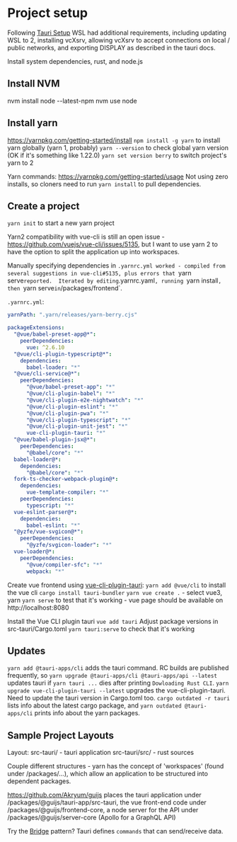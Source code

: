 # Project setup
Following [Tauri Setup](https://tauri.studio/en/docs/getting-started/setup-linux)
WSL had additional requirements, including updating WSL to 2, installing vcXsrv, allowing vcXsrv to accept connections on local / public networks, and exporting DISPLAY as described in the tauri docs.

Install system dependencies, rust, and node.js

## Install NVM
nvm install node --latest-npm
nvm use node

## Install yarn
https://yarnpkg.com/getting-started/install
`npm install -g yarn` to install yarn globally (yarn 1, probably)
`yarn --version` to check global yarn version (OK if it's something like 1.22.0)
`yarn set version berry` to switch project's yarn to 2

Yarn commands: https://yarnpkg.com/getting-started/usage
Not using zero installs, so cloners need to run `yarn install` to pull dependencies.

## Create a project
`yarn init` to start a new yarn project

Yarn2 compatibility with vue-cli is still an open issue - https://github.com/vuejs/vue-cli/issues/5135, but I want to use yarn 2 to have the option to split the application up into workspaces.

Manually specifying dependencies in `.yarnrc.yml worked - compiled from several suggestions in vue-cli#5135, plus errors that `yarn serve` reported.  Iterated by editing `.yarnrc.yaml`, running `yarn install`, then `yarn serve` in `/packages/frontend`.

`.yarnrc.yml`:
```yml
yarnPath: ".yarn/releases/yarn-berry.cjs"

packageExtensions:
  "@vue/babel-preset-app@*":
    peerDependencies:
      vue: ^2.6.10
  "@vue/cli-plugin-typescript@*":
    dependencies:
      babel-loader: "*"
  "@vue/cli-service@*":
    peerDependencies:
      "@vue/babel-preset-app": "*"
      "@vue/cli-plugin-babel": "*"
      "@vue/cli-plugin-e2e-nightwatch": "*"
      "@vue/cli-plugin-eslint": "*"
      "@vue/cli-plugin-pwa": "*"
      "@vue/cli-plugin-typescript": "*"
      "@vue/cli-plugin-unit-jest": "*"
      vue-cli-plugin-tauri: "*"
  "@vue/babel-plugin-jsx@*":
    peerDependencies:
      "@babel/core": "*"
  babel-loader@*:
    dependencies:
      "@babel/core": "*"
  fork-ts-checker-webpack-plugin@*:
    dependencies:
      vue-template-compiler: "*"
    peerDependencies:
      typescript: "*"
  vue-eslint-parser@*:
    dependencies:
      babel-eslint: "*"
  "@yzfe/vue-svgicon@*":
    peerDependencies:
      "@yzfe/svgicon-loader": "*"
  vue-loader@*:
    peerDependencies:
      "@vue/compiler-sfc": "*"
      webpack: "*"
```

Create vue frontend using [vue-cli-plugin-tauri](https://github.com/tauri-apps/vue-cli-plugin-tauri):
`yarn add @vue/cli` to install the vue cli
`cargo install tauri-bundler`
`yarn vue create .` - select vue3, yarn
`yarn serve` to test that it's working - vue page should be available on http://localhost:8080

Install the Vue CLI plugin tauri
`vue add tauri`
Adjust package versions in src-tauri/Cargo.toml
`yarn tauri:serve` to check that it's working

## Updates
`yarn add @tauri-apps/cli` adds the tauri command.  RC builds are published frequently, so `yarn upgrade @tauri-apps/cli @tauri-apps/api --latest` updates tauri if `yarn tauri ...` dies after printing `Dowloading Rust CLI`.  `yarn upgrade vue-cli-plugin-tauri --latest` upgrades the vue-cli-plugin-tauri.  Need to update the tauri version in Cargo.toml too.  `cargo outdated -r tauri` lists info about the latest cargo package, and `yarn outdated @tauri-apps/cli` prints info about the yarn packages.

## Sample Project Layouts
Layout:
src-tauri/ - tauri application
src-tauri/src/ - rust sources

Couple different structures - yarn has the concept of 'workspaces' (found under /packages/...), which allow an application to be structured into dependent packages.

https://github.com/Akryum/guijs places the tauri application under /packages/@guijs/tauri-app/src-tauri, the vue front-end code under /packages/@guijs/frontend-core, a node server for the API under /packages/@guijs/server-core (Apollo for a GraphQL API)

Try the [Bridge](https://tauri.studio/en/docs/usage/patterns/bridge) pattern?  Tauri defines `commands` that can send/receive data.

